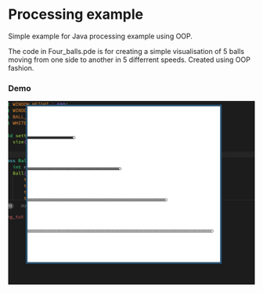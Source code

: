 # Processing example

Simple example for Java processing example using OOP.

The code in Four_balls.pde is for creating a simple visualisation of 5 balls moving from one side to another in 5 differrent speeds.
Created using OOP fashion.

### Demo

![Demo](demo.jpg)
